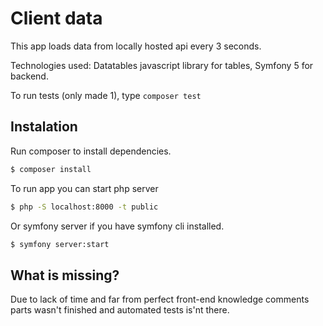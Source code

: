 # Client data

This app loads data from locally hosted api every 3 seconds.

Technologies used: Datatables javascript library for tables, Symfony 5 for backend.

To run tests (only made 1), type `composer test`

## Instalation

Run composer to install dependencies. 
```sh
$ composer install 
```

To run app you can start php server 
```sh
$ php -S localhost:8000 -t public
```

Or symfony server if you have symfony cli installed.
```sh
$ symfony server:start
```

## What is missing?

Due to lack of time and far from perfect front-end knowledge comments parts wasn't finished and automated tests is'nt there.